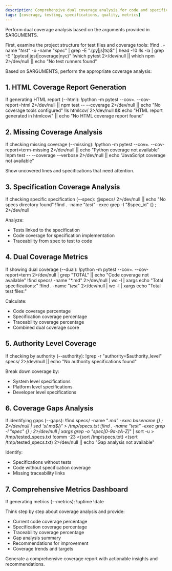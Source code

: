 ```yaml
---
description: Comprehensive dual coverage analysis for code and specifications
tags: [coverage, testing, specifications, quality, metrics]
---
```


Perform dual coverage analysis based on the arguments provided in $ARGUMENTS.

First, examine the project structure for test files and coverage tools:
!find . -name "*test*" -o -name "*spec*" | grep -E "\.(py|js|ts)$" | head -10
!ls -la | grep -E "(pytest|jest|coverage|nyc)"
!which pytest 2>/dev/null || which npm 2>/dev/null || echo "No test runners found"

Based on $ARGUMENTS, perform the appropriate coverage analysis:

## 1. HTML Coverage Report Generation

If generating HTML report (--html):
!python -m pytest --cov=. --cov-report=html 2>/dev/null || npm test -- --coverage 2>/dev/null || echo "No coverage tools configured"
!ls htmlcov/ 2>/dev/null && echo "HTML report generated in htmlcov/" || echo "No HTML coverage report found"

## 2. Missing Coverage Analysis

If checking missing coverage (--missing):
!python -m pytest --cov=. --cov-report=term-missing 2>/dev/null || echo "Python coverage not available"
!npm test -- --coverage --verbose 2>/dev/null || echo "JavaScript coverage not available"

Show uncovered lines and specifications that need attention.

## 3. Specification Coverage Analysis

If checking specific specification (--spec):
@specs/ 2>/dev/null || echo "No specs directory found"
!find . -name "*test*" -exec grep -l "$spec_id" {} \; 2>/dev/null

Analyze:
- Tests linked to the specification
- Code coverage for specification implementation
- Traceability from spec to test to code

## 4. Dual Coverage Metrics

If showing dual coverage (--dual):
!python -m pytest --cov=. --cov-report=term 2>/dev/null | grep "TOTAL" || echo "Code coverage not available"
!find specs/ -name "*.md" 2>/dev/null | wc -l | xargs echo "Total specifications:"
!find . -name "*test*" 2>/dev/null | wc -l | xargs echo "Total test files:"

Calculate:
- Code coverage percentage
- Specification coverage percentage
- Traceability coverage percentage
- Combined dual coverage score

## 5. Authority Level Coverage

If checking by authority (--authority):
!grep -r "authority=$authority_level" specs/ 2>/dev/null || echo "No authority specifications found"

Break down coverage by:
- System level specifications
- Platform level specifications  
- Developer level specifications

## 6. Coverage Gaps Analysis

If identifying gaps (--gaps):
!find specs/ -name "*.md" -exec basename {} \; 2>/dev/null | sed 's/\.md$//' > /tmp/specs.txt
!find . -name "*test*" -exec grep -l "spec" {} \; 2>/dev/null | xargs grep -o "spec[0-9a-zA-Z]*" | sort -u > /tmp/tested_specs.txt
!comm -23 <(sort /tmp/specs.txt) <(sort /tmp/tested_specs.txt) 2>/dev/null || echo "Gap analysis not available"

Identify:
- Specifications without tests
- Code without specification coverage
- Missing traceability links

## 7. Comprehensive Metrics Dashboard

If generating metrics (--metrics):
!uptime
!date

Think step by step about coverage analysis and provide:
- Current code coverage percentage
- Specification coverage percentage
- Traceability coverage percentage
- Gap analysis summary
- Recommendations for improvement
- Coverage trends and targets

Generate a comprehensive coverage report with actionable insights and recommendations.

